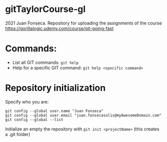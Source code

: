 # gitTaylorCourse-gl
2021 Juan Fonseca. 
Repository for uploading the assignments of the course https://gorillalogic.udemy.com/course/git-going-fast

# Commands:
* List all GIT commands: `git help`
* Help for a specific GIT command: `git help <specific command>` 

# Repository initialization

Specify who you are:
```
git config --global user.name "Juan Fonseca"
git config --global user.email "juan.fonsecasolis@myAwesomeDomain.com"
git config --global --list
```

Initialize an empty the repository with `git init <projectName>` (this creates a .git folder)




